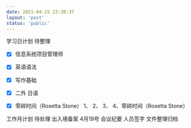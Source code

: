 ```yaml
---
date: 2021-04-15 23:30:37
layout: 'post'
status: 'public'
---
```

学习日计划 待整理
- [x] 信息系统项目管理师
- [x] 英语语法
- [x] 写作基础
- [x] 二外 日语
- [x] 零碎时间（Rosetta Stone）
1、
2、
3、
4、零碎时间（Rosetta Stone）


工作月计划 待处理
出入境备案 4月19号
会议纪要
人员签字
文件整理归档
